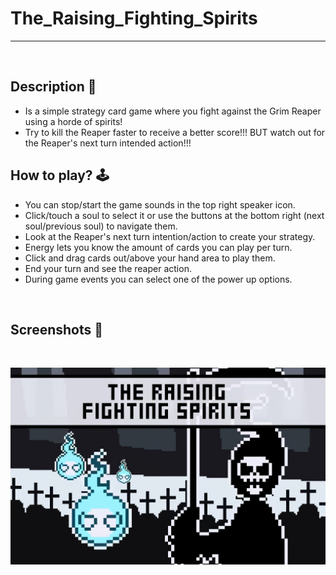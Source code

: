 # **The_Raising_Fighting_Spirits** 

---

<br>

## **Description 📃**
- Is a simple strategy card game where you fight against the Grim Reaper using a horde of spirits!
- Try to kill the Reaper faster to receive a better score!!! BUT watch out for the Reaper's next turn intended action!!!


## **How to play? 🕹️**
- You can stop/start the game sounds in the top right speaker icon.
- Click/touch a soul to select it or use the buttons at the bottom right (next soul/previous soul) to navigate them.
- Look at the Reaper's next turn intention/action to create your strategy.
- Energy lets you know the amount of cards you can play per turn.
- Click and drag cards out/above your hand area to play them.
- End your turn and see the reaper action.
- During game events you can select one of the power up options.

<br>

## **Screenshots 📸**

<br>

![image](../../assets/images/The_Raising_Fighting_Spirits.jpg)

<br>
